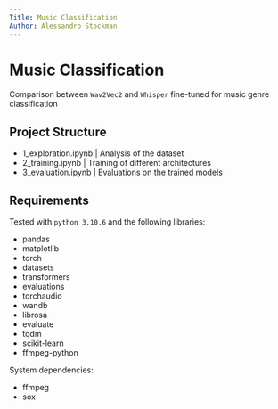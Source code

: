 ```yaml
---
Title: Music Classification
Author: Alessandro Stockman
---
```


# Music Classification

Comparison between `Wav2Vec2` and `Whisper` fine-tuned for music genre classification

## Project Structure

- 1_exploration.ipynb   | Analysis of the dataset
- 2_training.ipynb      | Training of different architectures
- 3_evaluation.ipynb    | Evaluations on the trained models

## Requirements

Tested with `python 3.10.6` and the following libraries:
- pandas
- matplotlib
- torch
- datasets
- transformers
- evaluations
- torchaudio
- wandb
- librosa
- evaluate
- tqdm
- scikit-learn
- ffmpeg-python

System dependencies:
- ffmpeg
- sox